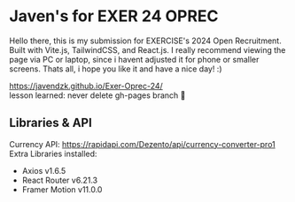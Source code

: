 # Javen's for EXER 24 OPREC
Hello there, this is my submission for EXERCISE's 2024 Open Recruitment. Built with Vite.js, TailwindCSS, and React.js. I really recommend viewing the page via PC or laptop, since i havent adjusted it for phone or smaller screens. Thats all, i hope you like it and have a nice day! :)  

https://javendzk.github.io/Exer-Oprec-24/   
lesson learned: never delete gh-pages branch 🥲  

## Libraries & API
Currency API: https://rapidapi.com/Dezento/api/currency-converter-pro1    
Extra Libraries installed:
- Axios v1.6.5
- React Router v6.21.3
- Framer Motion v11.0.0

